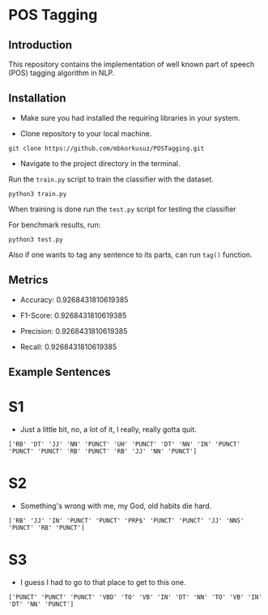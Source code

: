 # POS Tagging
## **Introduction**
This repository contains the implementation of well known part of speech (POS) tagging algorithm in NLP.

## **Installation**
* Make sure you had installed the requiring libraries in your system.

* Clone repository to your local machine.
 ````text
git clone https://github.com/mbkorkusuz/POSTagging.git
````
* Navigate to the project directory in the terminal.

Run the `train.py` script to train the classifier with the dataset.

 ````text
python3 train.py
````

When training is done run the `test.py` script for testing the classifier

For benchmark results, run:
````text
python3 test.py
````

Also if one wants to tag any sentence to its parts, can run `tag()` function.


## **Metrics**

- Accuracy: 0.9268431810619385

- F1-Score: 0.9268431810619385

- Precision: 0.9268431810619385

- Recall: 0.9268431810619385

## **Example Sentences**
<div class="header">
  <h1>
    S1
  </h1>
</div>

- Just a little bit, no, a lot of it, I really, really gotta quit.

````text
['RB' 'DT' 'JJ' 'NN' 'PUNCT' 'UH' 'PUNCT' 'DT' 'NN' 'IN' 'PUNCT' 'PUNCT' 'PUNCT' 'RB' 'PUNCT' 'RB' 'JJ' 'NN' 'PUNCT']
````


<div class="header">
  <h1>
    S2
  </h1>
</div>

- Something's wrong with me, my God, old habits die hard.

````text
['RB' 'JJ' 'IN' 'PUNCT' 'PUNCT' 'PRP$' 'PUNCT' 'PUNCT' 'JJ' 'NNS' 'PUNCT' 'RB' 'PUNCT']
````



<div class="header">
  <h1>
    S3
  </h1>
</div>

- I guess I had to go to that place to get to this one.

````text
['PUNCT' 'PUNCT' 'PUNCT' 'VBD' 'TO' 'VB' 'IN' 'DT' 'NN' 'TO' 'VB' 'IN' 'DT' 'NN' 'PUNCT']
````



